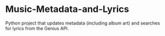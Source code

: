 # Music-Metadata-and-Lyrics
Python project that updates metadata (including album art) and searches for lyrics from the Genius API. 

